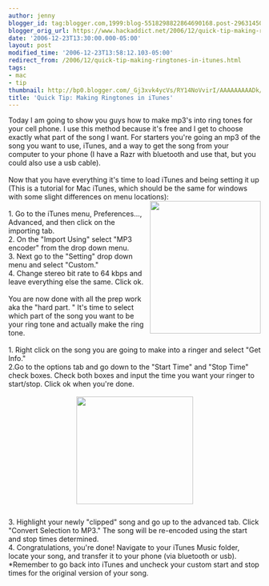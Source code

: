 ```yaml
---
author: jenny
blogger_id: tag:blogger.com,1999:blog-5518298822864690168.post-2963145021226578777
blogger_orig_url: https://www.hackaddict.net/2006/12/quick-tip-making-ringtones-in-itunes.html
date: '2006-12-23T13:30:00.000-05:00'
layout: post
modified_time: '2006-12-23T13:58:12.103-05:00'
redirect_from: /2006/12/quick-tip-making-ringtones-in-itunes.html
tags:
- mac
- tip
thumbnail: http://bp0.blogger.com/_Gj3xvk4ycVs/RY14NoVvirI/AAAAAAAAADk/_1U77JV2L-U/s72-c/itunes.jpg
title: 'Quick Tip: Making Ringtones in iTunes'
---
```


Today I am going to show you guys how to make mp3's into ring tones for your cell phone.  I use this method because it's free and I get to choose exactly what part of the song I want.  For starters you're going an mp3 of the song you want to use, iTunes, and a way to get the song from your computer to your phone (I have a Razr with bluetooth and use that, but you could also use a usb cable).<br/><br/>Now that you have everything it's time to load iTunes and being setting it up (This is a tutorial for Mac iTunes, which should be the same for windows with some slight differences on menu locations):<br/><img alt="" border="0" id="BLOGGER_PHOTO_ID_5011794135895476914" src="{{ site.url }}/assets/images/2006-12-23-image-0000.jpg" style="margin: 0pt 0pt 10px 10px; float: right;  width: 221px; height: 265px;"/><br/>1. Go to the iTunes menu, Preferences..., Advanced, and then click on the importing tab.<br/>2. On the "Import Using" select "MP3 encoder" from the drop down menu.<br/>3. Next go to the "Setting" drop down menu and select "Custom."<br/>4. Change stereo bit rate to 64 kbps and leave everything else the same.  Click ok.<br/><br/>You are now done with all the prep work aka the "hard part.  " It's time to select which part of the song you want to be your ring tone and actually make the ring tone.<br/><br/>1. Right click on the song you are going to make into a ringer and select "Get Info."<br/>2.Go to the options tab and go down to the "Start Time" and "Stop Time" check boxes.  Check both boxes and input the time you want your ringer to start/stop.  Click ok when you're done.<br/><br/><img alt="" border="0" id="BLOGGER_PHOTO_ID_5011796231839517378" src="{{ site.url }}/assets/images/2006-12-23-image-0001.jpg" style="margin: 0px auto 10px; display: block; text-align: center;  width: 233px; height: 215px;"/><br/>3.  Highlight your newly "clipped" song and go up to the advanced tab.  Click "Convert Selection to MP3."  The song will be re-encoded using the start and stop times determined.<br/>4. Congratulations, you're done!  Navigate to your iTunes Music folder, locate your song, and transfer it to your phone (via bluetooth or usb).<br/>*Remember to go back into iTunes and uncheck your custom start and stop times for the original version of your song.